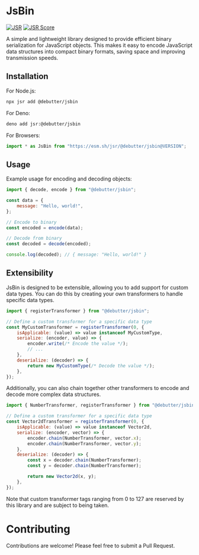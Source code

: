 # JsBin

[![JSR](https://jsr.io/badges/@debutter/jsbin)](https://jsr.io/@debutter/jsbin)
[![JSR Score](https://jsr.io/badges/@debutter/jsbin/score)](https://jsr.io/@debutter/jsbin)

A simple and lightweight library designed to provide efficient binary
serialization for JavaScript objects. This makes it easy to encode JavaScript
data structures into compact binary formats, saving space and improving
transmission speeds.

## Installation

For Node.js:

```bash
npx jsr add @debutter/jsbin
```

For Deno:

```bash
deno add jsr:@debutter/jsbin
```

For Browsers:

```javascript
import * as JsBin from "https://esm.sh/jsr/@debutter/jsbin@VERSION";
```

## Usage

Example usage for encoding and decoding objects:

```javascript
import { decode, encode } from "@debutter/jsbin";

const data = {
    message: "Hello, world!",
};

// Encode to binary
const encoded = encode(data);

// Decode from binary
const decoded = decode(encoded);

console.log(decoded); // { message: "Hello, world!" }
```

## Extensibility

JsBin is designed to be extensible, allowing you to add support for custom data
types. You can do this by creating your own transformers to handle specific data
types.

```javascript
import { registerTransformer } from "@debutter/jsbin";

// Define a custom transformer for a specific data type
const MyCustomTransformer = registerTransformer(0, {
    isApplicable: (value) => value instanceof MyCustomType,
    serialize: (encoder, value) => {
        encoder.write(/* Encode the value */);
        // ...
    },
    deserialize: (decoder) => {
        return new MyCustomType(/* Decode the value */);
    },
});
```

Additionally, you can also chain together other transformers to encode and
decode more complex data structures.

```javascript
import { NumberTransformer, registerTransformer } from "@debutter/jsbin";

// Define a custom transformer for a specific data type
const Vector2dTransformer = registerTransformer(0, {
    isApplicable: (value) => value instanceof Vector2d,
    serialize: (encoder, vector) => {
        encoder.chain(NumberTransformer, vector.x);
        encoder.chain(NumberTransformer, vector.y);
    },
    deserialize: (decoder) => {
        const x = decoder.chain(NumberTransformer);
        const y = decoder.chain(NumberTransformer);

        return new Vector2d(x, y);
    },
});
```

Note that custom transformer tags ranging from 0 to 127 are reserved by this
library and are subject to being taken.

# Contributing

Contributions are welcome! Please feel free to submit a Pull Request.
